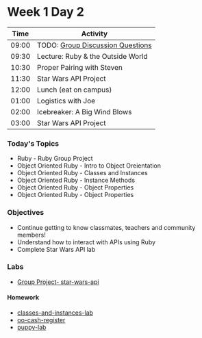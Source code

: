 # Week 1 Day 2

| Time | Activity |
| --- | --- |
09:00 | TODO: [Group Discussion Questions](https://learn.co/tracks/web-development-immersive-winter-2016/ruby/week-1-day-2-discussion-points/immersive-week-1-discussion-questions)
09:30 | Lecture: Ruby & the Outside World
10:30 | Proper Pairing with Steven
11:30 | Star Wars API Project
12:00 | Lunch (eat on campus)
01:00 | Logistics with Joe
02:00 | Icebreaker: A Big Wind Blows
03:00 | Star Wars API Project

### Today's Topics
+ Ruby - Ruby Group Project
+ Object Oriented Ruby - Intro to Object Oreientation
+ Object Oriented Ruby - Classes and Instances
+ Object Oriented Ruby - Instance Methods
+ Object Oriented Ruby - Object Properties
+ Object Oriented Ruby - Object Properties

### Objectives

- Continue getting to know classmates, teachers and community members!
- Understand how to interact with APIs using Ruby
- Complete Star Wars API lab

### Labs


- [Group Project- star-wars-api](https://github.com/learn-co-students/apis-and-iteration-web-0217)

#### Homework
- [classes-and-instances-lab](https://github.com/learn-co-students/classes-and-instances-lab-ruby-web-0217)
- [oo-cash-register](https://github.com/learn-co-students/oo-cash-register-web-0217)
- [puppy-lab](https://github.com/learn-co-students/ruby-puppy-web-0217)
